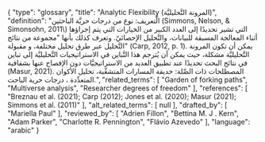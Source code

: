 {
    "type": "glossary",
    "title": "Analytic Flexibility (المرونة التَّحليليَّة)",
    "definition": "الَّتعريف: نوع من درجات حريَّة الباحثين (Simmons, Nelson, & Simonsohn, 2011\\) التي تشير تحديدًا إلى العدد الكبير من الخيارات التي يتم إجراؤها أثناء المعالجة المسبقة للبيانات، والتَّحليل الإحصائيّ. وتعرف كذلك بأنها \"مجموعة من نتائج التَّحليل عبر طرق تحليل مختلفة، و مقبولة\" (Carp, 2012, p. 1). يمكن أن تكون المرونة التَّحليليَّة مشكلة، حيث يمكن أن يُترجم هذا التَّباين في الاستراتيجيات التَّحليليَّة إلى تباين في نتائج البحث تحديدًا عند تطبيق العديد من الاستراتيجيَّات دون الإفصاح عنها بشفافية (Masur, 2021).  المصطلحات ذات الصِّلة: حديقة المسارات المتشعِّبة،  تحليل الأكوان المتعدِّدة ، درجات حرية الباحث.",
    "related_terms": [
        "Garden of forking paths",
        "Multiverse analysis",
        "Researcher degrees of freedom"
    ],
    "references": [
        "Breznau et al. (2021); Carp (2012); Jones et al. (2020); Masur (2021); Simmons et al. (2011)"
    ],
    "alt_related_terms": [
        null
    ],
    "drafted_by": [
        "Mariella Paul"
    ],
    "reviewed_by": [
        "Adrien Fillon",
        "Bettina M. J . Kern",
        "Adam Parker",
        "Charlotte R. Pennington",
        "Flávio Azevedo"
    ],
    "language": "arabic"
}